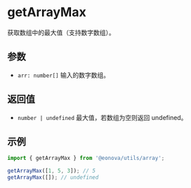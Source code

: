 # getArrayMax

获取数组中的最大值（支持数字数组）。

## 参数
- `arr: number[]`  输入的数字数组。

## 返回值
- `number | undefined`  最大值，若数组为空则返回 undefined。

## 示例
```ts
import { getArrayMax } from '@eonova/utils/array';

getArrayMax([1, 5, 3]); // 5
getArrayMax([]); // undefined
``` 
